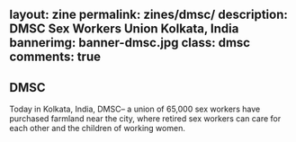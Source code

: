 layout: zine
permalink: zines/dmsc/
description: DMSC Sex Workers Union Kolkata, India
bannerimg: banner-dmsc.jpg
class: dmsc
comments: true
---

<h2>DMSC</h2>

Today in Kolkata, India, DMSC– a union of 65,000 sex workers have purchased farmland near the city, where retired sex workers can care for each other and the children of working women.